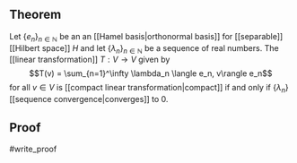 ## Theorem
Let $\{e_n\}_{n\in\mathbb N}$ be an an [[Hamel basis|orthonormal basis]] for [[separable]] [[Hilbert space]] $H$ and let $\{\lambda_n\}_{n\in\mathbb N}$ be a sequence of real numbers. The [[linear transformation]] $T: V\to V$ given by $$T(v) = \sum_{n=1}^\infty \lambda_n \langle e_n, v\rangle e_n$$ for all $v \in V$ is [[compact linear transformation|compact]] if and only if $\{\lambda_n\}$ [[sequence convergence|converges]] to 0.
## Proof
#write_proof